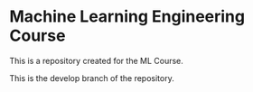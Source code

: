# **Machine Learning Engineering Course**

This is a repository created for the ML Course.

This is the develop branch of the repository.